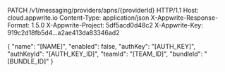 PATCH /v1/messaging/providers/apns/{providerId} HTTP/1.1
Host: cloud.appwrite.io
Content-Type: application/json
X-Appwrite-Response-Format: 1.5.0
X-Appwrite-Project: 5df5acd0d48c2
X-Appwrite-Key: 919c2d18fb5d4...a2ae413da83346ad2

{
  "name": "[NAME]",
  "enabled": false,
  "authKey": "[AUTH_KEY]",
  "authKeyId": "[AUTH_KEY_ID]",
  "teamId": "[TEAM_ID]",
  "bundleId": "[BUNDLE_ID]"
}
